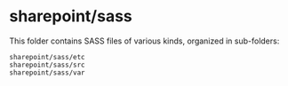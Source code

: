 # sharepoint/sass

This folder contains SASS files of various kinds, organized in sub-folders:

    sharepoint/sass/etc
    sharepoint/sass/src
    sharepoint/sass/var
